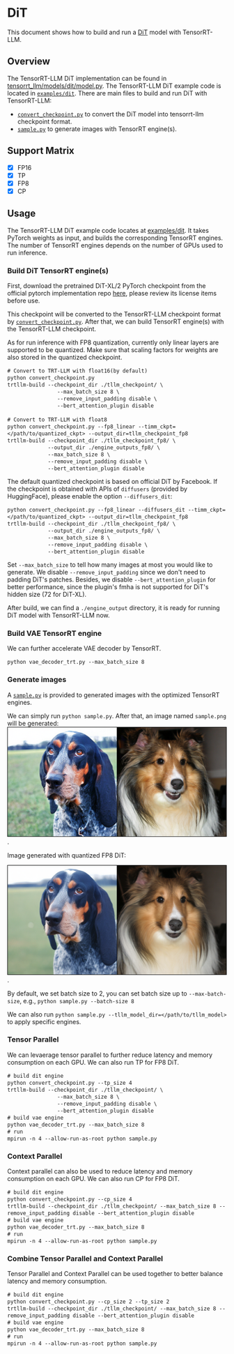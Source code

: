 # DiT
This document shows how to build and run a [DiT](https://arxiv.org/abs/2212.09748) model with TensorRT-LLM.

## Overview

The TensorRT-LLM DiT implementation can be found in [tensorrt_llm/models/dit/model.py](../../tensorrt_llm/models/dit/model.py). The TensorRT-LLM DiT example code is located in [`examples/dit`](./). There are main files to build and run DiT with TensorRT-LLM:

* [`convert_checkpoint.py`](./convert_checkpoint.py) to convert the DiT model into tensorrt-llm checkpoint format.
* [`sample.py`](./sample.py) to generate images with TensorRT engine(s).

## Support Matrix

- [x] FP16
- [x] TP
- [x] FP8
- [x] CP

## Usage

The TensorRT-LLM DiT example code locates at [examples/dit](./). It takes PyTorch weights as input, and builds the corresponding TensorRT engines. The number of TensorRT engines depends on the number of GPUs used to run inference.

### Build DiT TensorRT engine(s)

First, download the pretrained DiT-XL/2 PyTorch checkpoint from the official pytorch implementation repo [here](https://github.com/facebookresearch/DiT/tree/main?tab=readme-ov-file#sampling--), please review its license items before use.

This checkpoint will be converted to the TensorRT-LLM checkpoint format by [`convert_checkpoint.py`](./convert_checkpoint.py). After that, we can build TensorRT engine(s) with the TensorRT-LLM checkpoint.

As for run inference with FP8 quantization, currently only linear layers are supported to be quantized. Make sure that scaling factors for weights are also stored in the quantized checkpoint.

```
# Convert to TRT-LLM with float16(by default)
python convert_checkpoint.py
trtllm-build --checkpoint_dir ./tllm_checkpoint/ \
                --max_batch_size 8 \
                --remove_input_padding disable \
                --bert_attention_plugin disable

# Convert to TRT-LLM with float8
python convert_checkpoint.py --fp8_linear --timm_ckpt=</path/to/quantized_ckpt> --output_dir=tllm_checkpoint_fp8
trtllm-build --checkpoint_dir ./tllm_checkpoint_fp8/ \
             --output_dir ./engine_outputs_fp8/ \
             --max_batch_size 8 \
             --remove_input_padding disable \
             --bert_attention_plugin disable
```

The default quantized checkpoint is based on official DiT by Facebook. If the checkpoint is obtained with APIs of `diffusers` (provided by HuggingFace), please enable the option `--diffusers_dit`:

```
python convert_checkpoint.py --fp8_linear --diffusers_dit --timm_ckpt=</path/to/quantized_ckpt> --output_dir=tllm_checkpoint_fp8
trtllm-build --checkpoint_dir ./tllm_checkpoint_fp8/ \
             --output_dir ./engine_outputs_fp8/ \
             --max_batch_size 8 \
             --remove_input_padding disable \
             --bert_attention_plugin disable
```

Set `--max_batch_size` to tell how many images at most you would like to generate. We disable `--remove_input_padding` since we don't need to padding DiT's patches. Besides, we disable `--bert_attention_plugin` for better performance, since the plugin's fmha is not supported for DiT's hidden size (72 for DiT-XL).

After build, we can find a `./engine_output` directory, it is ready for running DiT model with TensorRT-LLM now.

### Build VAE TensorRT engine
We can further accelerate VAE decoder by TensorRT.
```
python vae_decoder_trt.py --max_batch_size 8
```

### Generate images

A [`sample.py`](./sample.py) is provided to generated images with the optimized TensorRT engines.

We can simply run `python sample.py`. After that, an image named `sample.png` will be generated:
![sample.png](./figs/sample.png).

Image generated with quantized FP8 DiT:

![sample.fp8.png](./figs/sample.fp8.png).

By default, we set batch size to 2, you can set batch size up to `--max-batch-size`, e.g., `python sample.py --batch-size 8`

We can also run `python sample.py --tllm_model_dir=</path/to/tllm_model>` to apply specific engines.

### Tensor Parallel

We can levaerage tensor parallel to further reduce latency and memory consumption on each GPU. We can also run TP for FP8 DiT.

```
# build dit engine
python convert_checkpoint.py --tp_size 4
trtllm-build --checkpoint_dir ./tllm_checkpoint/ \
                --max_batch_size 8 \
                --remove_input_padding disable \
                --bert_attention_plugin disable
# build vae engine
python vae_decoder_trt.py --max_batch_size 8
# run
mpirun -n 4 --allow-run-as-root python sample.py
```

### Context Parallel

Context parallel can also be used to reduce latency and memory consumption on each GPU. We can also run CP for FP8 DiT.

```
# build dit engine
python convert_checkpoint.py --cp_size 4
trtllm-build --checkpoint_dir ./tllm_checkpoint/ --max_batch_size 8 --remove_input_padding disable --bert_attention_plugin disable
# build vae engine
python vae_decoder_trt.py --max_batch_size 8
# run
mpirun -n 4 --allow-run-as-root python sample.py
```

### Combine Tensor Parallel and Context Parallel

Tensor Parallel and Context Parallel can be used together to better balance latency and memory consumption.

```
# build dit engine
python convert_checkpoint.py --cp_size 2 --tp_size 2
trtllm-build --checkpoint_dir ./tllm_checkpoint/ --max_batch_size 8 --remove_input_padding disable --bert_attention_plugin disable
# build vae engine
python vae_decoder_trt.py --max_batch_size 8
# run
mpirun -n 4 --allow-run-as-root python sample.py
```
